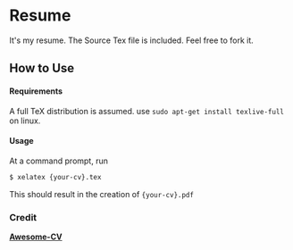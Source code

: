 # Resume
It's my resume. The Source Tex file is included. Feel free to fork it.


## How to Use

#### Requirements

A full TeX distribution is assumed. use `sudo apt-get install texlive-full` on linux.

#### Usage

At a command prompt, run

```bash
$ xelatex {your-cv}.tex
```

This should result in the creation of ``{your-cv}.pdf``


### Credit

[**Awesome-CV**](https://github.com/posquit0/Awesome-CV) 